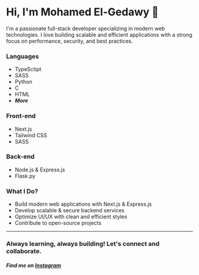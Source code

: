 # Hi, I'm Mohamed El-Gedawy 👋

I'm a passionate full-stack developer specializing in modern web technologies. I love building scalable and efficient applications with a strong focus on performance, security, and best practices.

### Languages
- TypeSctipt
- SASS
- Python
- C
- HTML
- ***More***

### Front-end
- Next.js
- Tailwind CSS
- SASS

### Back-end
- Node.js & Express.js
- Flask.py

### What I Do?
- Build modern web applications with Next.js & Express.js
- Develop scalable & secure backend services
- Optimize UI/UX with clean and efficient styles
- Contribute to open-source projects

---

### Always learning, always building! Let's connect and collaborate.

#### ***Find me on [Instagram](https://www.instagram.com/m7md_ihab1)***
